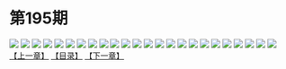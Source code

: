 # 第195期
![](https://mao.mhtupian.com/uploads/img/7563/128001/001.jpg)
![](https://mao.mhtupian.com/uploads/img/7563/128001/002.jpg)
![](https://mao.mhtupian.com/uploads/img/7563/128001/003.jpg)
![](https://mao.mhtupian.com/uploads/img/7563/128001/004.jpg)
![](https://mao.mhtupian.com/uploads/img/7563/128001/005.jpg)
![](https://mao.mhtupian.com/uploads/img/7563/128001/006.jpg)
![](https://mao.mhtupian.com/uploads/img/7563/128001/007.jpg)
![](https://mao.mhtupian.com/uploads/img/7563/128001/008.jpg)
![](https://mao.mhtupian.com/uploads/img/7563/128001/009.jpg)
![](https://mao.mhtupian.com/uploads/img/7563/128001/010.jpg)
![](https://mao.mhtupian.com/uploads/img/7563/128001/011.jpg)
![](https://mao.mhtupian.com/uploads/img/7563/128001/012.jpg)
![](https://mao.mhtupian.com/uploads/img/7563/128001/013.jpg)
![](https://mao.mhtupian.com/uploads/img/7563/128001/014.jpg)
![](https://mao.mhtupian.com/uploads/img/7563/128001/015.jpg)
![](https://mao.mhtupian.com/uploads/img/7563/128001/016.jpg)
![](https://mao.mhtupian.com/uploads/img/7563/128001/017.jpg)
![](https://mao.mhtupian.com/uploads/img/7563/128001/018.jpg)
![](https://mao.mhtupian.com/uploads/img/7563/128001/019.jpg)
![](https://mao.mhtupian.com/uploads/img/7563/128001/020.jpg)
![](https://mao.mhtupian.com/uploads/img/7563/128001/021.jpg)
![](https://mao.mhtupian.com/uploads/img/7563/128001/022.jpg)
![](https://mao.mhtupian.com/uploads/img/7563/128001/023.jpg)
![](https://mao.mhtupian.com/uploads/img/7563/128001/024.jpg)
[【上一章】](./87.md)
[【目录】](./README.md)
[【下一章】](./89.md)
